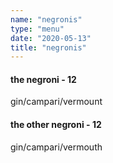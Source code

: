 ```yaml
---
name: "negronis"
type: "menu"
date: "2020-05-13"
title: "negronis"
---
```


#### the negroni - 12

gin/campari/vermount

#### the other negroni - 12

gin/campari/vermouth
